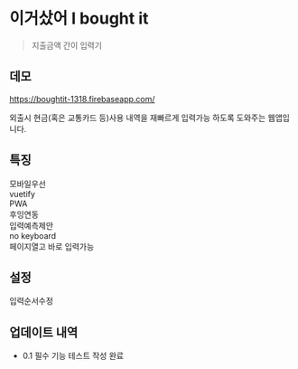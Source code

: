# 이거샀어 I bought it
> 지출금액 간이 입력기

## 데모
<https://boughtit-1318.firebaseapp.com/>

외출시 현금(혹은 교통카드 등)사용 내역을 재빠르게 입력가능 하도록 도와주는 웹앱입니다.

## 특징  
모바일우선  
vuetify   
PWA  
후잉연동  
입력예측제안  
no keyboard  
페이지열고 바로 입력가능  

## 설정
입력순서수정

## 업데이트 내역
 * 0.1 필수 기능 테스트 작성 완료
